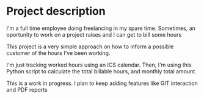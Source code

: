 # Project description 

I'm a full time employee doing freelancing in my spare time. Sometimes, an oportunity to work on a project raises and I can get to bill some hours

This project is a very simple approach on how to inform a possible customer of the hours I've been working.

I'm just tracking worked hours using an ICS calendar. Then,  I'm using this Python script to calculate the total billable hours, and monthly total amount.

This is a work in progress. I plan to keep adding features like GIT interaction and PDF reports


